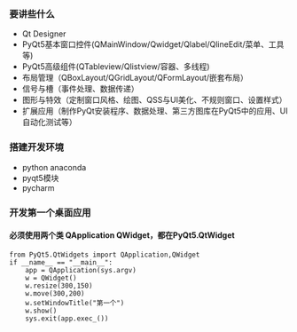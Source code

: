 ### 要讲些什么
* Qt Designer
* PyQt5基本窗口控件(QMainWindow/Qwidget/Qlabel/QlineEdit/菜单、工具等)
* PyQt5高级组件(QTableview/Qlistview/容器、多线程)
* 布局管理（QBoxLayout/QGridLayout/QFormLayout/嵌套布局）
* 信号与槽（事件处理、数据传递）
* 图形与特效（定制窗口风格、绘图、QSS与UI美化、不规则窗口、设置样式）
* 扩展应用（制作PyQt安装程序、数据处理、第三方图库在PyQt5中的应用、UI自动化测试等）
### 搭建开发环境
* python      anaconda
* pyqt5模块
* pycharm
### 开发第一个桌面应用
#### 必须使用两个类 QApplication QWidget，都在PyQt5.QtWidget
``` import sys
from PyQt5.QtWidgets import QApplication,QWidget
if __name__ == "__main__":
    app = QApplication(sys.argv)
    w = QWidget()
    w.resize(300,150)
    w.move(300,200)
    w.setWindowTitle("第一个")
    w.show()
    sys.exit(app.exec_())
